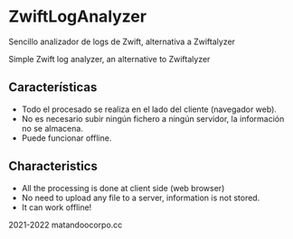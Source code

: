 # ZwiftLogAnalyzer
  Sencillo analizador de logs de Zwift, alternativa a Zwiftalyzer
  
  Simple Zwift log analyzer, an alternative to Zwiftalyzer
  
## Características
- Todo el procesado se realiza en el lado del cliente (navegador web).
- No es necesario subir ningún fichero a ningún servidor, la información no se almacena.
- Puede funcionar offline.
## Characteristics
- All the processing is done at client side (web browser)
- No need to upload any file to a server, information is not stored.
- It can work offline!

2021-2022 matandoocorpo.cc 
